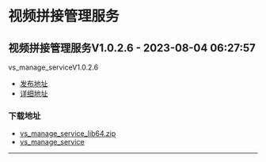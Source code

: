 # 视频拼接管理服务
## 视频拼接管理服务V1.0.2.6 - 2023-08-04 06:27:57
vs_manage_serviceV1.0.2.6
*  [发布地址](https://github.com/jadehh/VideoStitching/releases/tag/vs_manage_serviceV1.0.2.6)
*  [详细地址](https://github.com/jadehh/jadehh_file/releases/tag/vs_manage_serviceV1.0.2.6)
### 下载地址
* [vs_manage_service_lib64.zip](https://gh.ddlc.top/https://github.com/jadehh/jadehh_file/releases/download/vs_manage_serviceV1.0.2.6/vs_manage_service_lib64.zip)
* [vs_manage_service](https://gh.ddlc.top/https://github.com/jadehh/jadehh_file/releases/download/vs_manage_serviceV1.0.2.6/vs_manage_service)
----